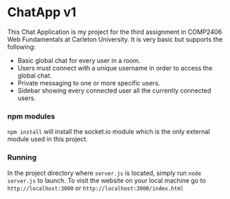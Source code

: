  # ChatApp v1
 This Chat Application is my project for the third assignment in COMP2406 Web Fundamentals at Carleton University. It is very basic but supports the following:
 - Basic global chat for every user in a room.
 - Users must connect with a unique username in order to access the global chat.
 - Private messaging to one or more specific users.
 - Sidebar showing every connected user all the currently connected users.

### npm modules
`npm install` will install the socket.io module which is the only external module used in this project.

### Running
In the project directory where `server.js` is located, simply run `node server.js` to launch.
To visit the website on your local machine go to
`http://localhost:3000` or `http://localhost:3000/index.html`
